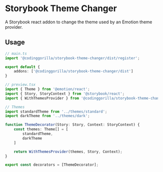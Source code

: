 # Storybook Theme Changer

A Storybook react addon to change the theme used by an Emotion theme provider.

## Usage

```typescript
// main.ts
import '@codinggorilla/storybook-theme-changer/dist/register';

export default {
    addons: ['@codinggorilla/storybook-theme-changer/dist']
}
```

```typescript
// preview.tsx
import { Theme } from '@emotion/react';
import { Story, StoryContext } from '@storybook/react';
import { WithThemesProvider } from '@codinggorilla/storybook-theme-changer';

// Themes
import standardTheme from '../themes/standard';
import darkTheme from '../themes/dark';

function ThemeDecorator(Story: Story, Context: StoryContext) {
    const themes: Theme[] = [
        standardTheme,
        darkTheme
    ]

    return WithThemesProvider(themes, Story, Context);
}

export const decorators = [ThemeDecorator];
```
